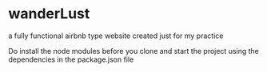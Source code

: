 # wanderLust
a fully functional airbnb type website created just for my practice

Do install the node modules before you clone and start the project using the dependencies in the package.json file
